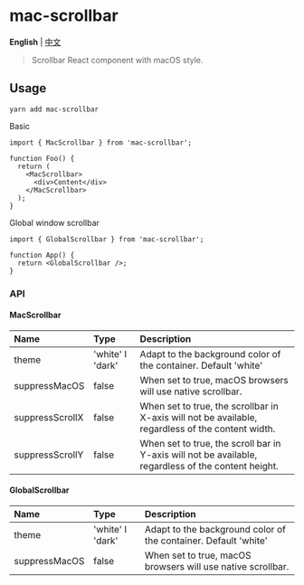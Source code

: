 # mac-scrollbar

**English** | [中文](./README.zh_CN.md)

> Scrollbar React component with macOS style.

## Usage

```shell
yarn add mac-scrollbar
```

Basic

```tsx
import { MacScrollbar } from 'mac-scrollbar';

function Foo() {
  return (
    <MacScrollbar>
      <div>Content</div>
    </MacScrollbar>
  );
}
```

Global window scrollbar

```tsx
import { GlobalScrollbar } from 'mac-scrollbar';

function App() {
  return <GlobalScrollbar />;
}
```

### API

#### MacScrollbar

| Name | Type | Description |
| :-- | :-- | :-- |
| theme | 'white' I 'dark' | Adapt to the background color of the container. Default 'white' |
| suppressMacOS | false | When set to true, macOS browsers will use native scrollbar. |
| suppressScrollX | false | When set to true, the scrollbar in X-axis will not be available, regardless of the content width. |
| suppressScrollY | false | When set to true, the scroll bar in Y-axis will not be available, regardless of the content height. |

#### GlobalScrollbar

| Name | Type | Description |
| :-- | :-- | :-- |
| theme | 'white' I 'dark' | Adapt to the background color of the container. Default 'white' |
| suppressMacOS | false | When set to true, macOS browsers will use native scrollbar. |
